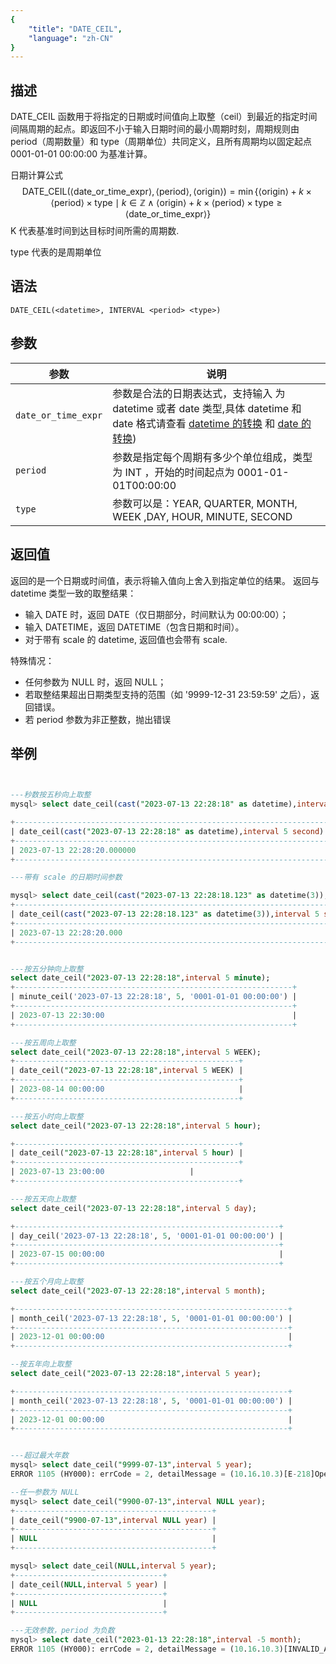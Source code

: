 ```yaml
---
{
    "title": "DATE_CEIL",
    "language": "zh-CN"
}
---
```


## 描述

DATE_CEIL 函数用于将指定的日期或时间值向上取整（ceil）到最近的指定时间间隔周期的起点。即返回不小于输入日期时间的最小周期时刻，周期规则由 period（周期数量）和 type（周期单位）共同定义，且所有周期均以固定起点 0001-01-01 00:00:00 为基准计算。

日期计算公式
$$
\text{DATE\_CEIL}(\langle\text{date\_or\_time\_expr}\rangle, \langle\text{period}\rangle, \langle\text{origin}\rangle) = \min\{\langle\text{origin}\rangle + k \times \langle\text{period}\rangle \times \text{type} \mid k \in \mathbb{Z} \land \langle\text{origin}\rangle + k \times \langle\text{period}\rangle \times \text{type} \geq \langle\text{date\_or\_time\_expr}\rangle\}
$$
K 代表基准时间到达目标时间所需的周期数.

type 代表的是周期单位

## 语法

`DATE_CEIL(<datetime>, INTERVAL <period> <type>)`

## 参数

| 参数 | 说明 |
| -- | -- |
| `date_or_time_expr` | 参数是合法的日期表达式，支持输入 为 datetime 或者 date 类型,具体 datetime 和 date 格式请查看 [datetime 的转换](../../../../../current/sql-manual/basic-element/sql-data-types/conversion/datetime-conversion) 和 [date 的转换](../../../../../current/sql-manual/basic-element/sql-data-types/conversion/date-conversion))|
| `period` | 参数是指定每个周期有多少个单位组成，类型为 INT ，开始的时间起点为 0001-01-01T00:00:00 |
| `type` | 参数可以是：YEAR, QUARTER, MONTH, WEEK ,DAY, HOUR, MINUTE, SECOND|

## 返回值

返回的是一个日期或时间值，表示将输入值向上舍入到指定单位的结果。
返回与 datetime 类型一致的取整结果：
- 输入 DATE 时，返回 DATE（仅日期部分，时间默认为 00:00:00）；
- 输入 DATETIME，返回 DATETIME（包含日期和时间）。
- 对于带有 scale 的 datetime, 返回值也会带有 scale.

特殊情况：
- 任何参数为 NULL 时，返回 NULL；
- 若取整结果超出日期类型支持的范围（如 '9999-12-31 23:59:59' 之后），返回错误。
- 若 period 参数为非正整数，抛出错误

## 举例

```sql


---秒数按五秒向上取整
mysql> select date_ceil(cast("2023-07-13 22:28:18" as datetime),interval 5 second);

+------------------------------------------------------------------------+
| date_ceil(cast("2023-07-13 22:28:18" as datetime),interval 5 second) |
+------------------------------------------------------------------------+
| 2023-07-13 22:28:20.000000                                             |
+------------------------------------------------------------------------+

---带有 scale 的日期时间参数

mysql> select date_ceil(cast("2023-07-13 22:28:18.123" as datetime(3)),interval 5 second);
+-----------------------------------------------------------------------------+
| date_ceil(cast("2023-07-13 22:28:18.123" as datetime(3)),interval 5 second) |
+-----------------------------------------------------------------------------+
| 2023-07-13 22:28:20.000                                                     |
+-----------------------------------------------------------------------------+


---按五分钟向上取整
select date_ceil("2023-07-13 22:28:18",interval 5 minute);
+--------------------------------------------------------------+
| minute_ceil('2023-07-13 22:28:18', 5, '0001-01-01 00:00:00') |
+--------------------------------------------------------------+
| 2023-07-13 22:30:00                                          |
+--------------------------------------------------------------+

---按五周向上取整
select date_ceil("2023-07-13 22:28:18",interval 5 WEEK);
+--------------------------------------------------+
| date_ceil("2023-07-13 22:28:18",interval 5 WEEK) |
+--------------------------------------------------+
| 2023-08-14 00:00:00                              |
+--------------------------------------------------+

---按五小时向上取整
select date_ceil("2023-07-13 22:28:18",interval 5 hour);

+--------------------------------------------------+
| date_ceil("2023-07-13 22:28:18",interval 5 hour) |
+--------------------------------------------------+
| 2023-07-13 23:00:00                   |
+--------------------------------------------------+

---按五天向上取整
select date_ceil("2023-07-13 22:28:18",interval 5 day);

+-----------------------------------------------------------+
| day_ceil('2023-07-13 22:28:18', 5, '0001-01-01 00:00:00') |
+-----------------------------------------------------------+
| 2023-07-15 00:00:00                                       |
+-----------------------------------------------------------+

---按五个月向上取整
select date_ceil("2023-07-13 22:28:18",interval 5 month);

+-------------------------------------------------------------+
| month_ceil('2023-07-13 22:28:18', 5, '0001-01-01 00:00:00') |
+-------------------------------------------------------------+
| 2023-12-01 00:00:00                                         |
+-------------------------------------------------------------+

--按五年向上取整
select date_ceil("2023-07-13 22:28:18",interval 5 year);

+-------------------------------------------------------------+
| month_ceil('2023-07-13 22:28:18', 5, '0001-01-01 00:00:00') |
+-------------------------------------------------------------+
| 2023-12-01 00:00:00                                         |
+-------------------------------------------------------------+


---超过最大年数
mysql> select date_ceil("9999-07-13",interval 5 year);
ERROR 1105 (HY000): errCode = 2, detailMessage = (10.16.10.3)[E-218]Operation year_ceil of 9999-07-13 00:00:00, 5 out of range

--任一参数为 NULL
mysql> select date_ceil("9900-07-13",interval NULL year);
+--------------------------------------------+
| date_ceil("9900-07-13",interval NULL year) |
+--------------------------------------------+
| NULL                                       |
+--------------------------------------------+

mysql> select date_ceil(NULL,interval 5 year);
+---------------------------------+
| date_ceil(NULL,interval 5 year) |
+---------------------------------+
| NULL                            |
+---------------------------------+

---无效参数，period 为负数
mysql> select date_ceil("2023-01-13 22:28:18",interval -5 month);
ERROR 1105 (HY000): errCode = 2, detailMessage = (10.16.10.3)[INVALID_ARGUMENT]Operation month_ceil of 2023-01-13 22:28:18, -5 input wrong parameters, period can`t be negative or zero

```
